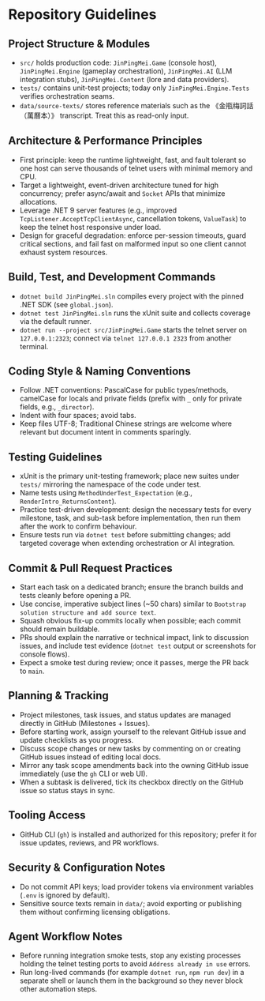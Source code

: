 # Repository Guidelines

## Project Structure & Modules
- `src/` holds production code: `JinPingMei.Game` (console host), `JinPingMei.Engine` (gameplay orchestration), `JinPingMei.AI` (LLM integration stubs), `JinPingMei.Content` (lore and data providers).
- `tests/` contains unit-test projects; today only `JinPingMei.Engine.Tests` verifies orchestration seams.
- `data/source-texts/` stores reference materials such as the 《金瓶梅詞話（萬曆本）》 transcript. Treat this as read-only input.

## Architecture & Performance Principles
- First principle: keep the runtime lightweight, fast, and fault tolerant so one host can serve thousands of telnet users with minimal memory and CPU.
- Target a lightweight, event-driven architecture tuned for high concurrency; prefer async/await and `Socket` APIs that minimize allocations.
- Leverage .NET 9 server features (e.g., improved `TcpListener.AcceptTcpClientAsync`, cancellation tokens, `ValueTask`) to keep the telnet host responsive under load.
- Design for graceful degradation: enforce per-session timeouts, guard critical sections, and fail fast on malformed input so one client cannot exhaust system resources.

## Build, Test, and Development Commands
- `dotnet build JinPingMei.sln` compiles every project with the pinned .NET SDK (see `global.json`).
- `dotnet test JinPingMei.sln` runs the xUnit suite and collects coverage via the default runner.
- `dotnet run --project src/JinPingMei.Game` starts the telnet server on `127.0.0.1:2323`; connect via `telnet 127.0.0.1 2323` from another terminal.

## Coding Style & Naming Conventions
- Follow .NET conventions: PascalCase for public types/methods, camelCase for locals and private fields (prefix with `_` only for private fields, e.g., `_director`).
- Indent with four spaces; avoid tabs.
- Keep files UTF-8; Traditional Chinese strings are welcome where relevant but document intent in comments sparingly.

## Testing Guidelines
- xUnit is the primary unit-testing framework; place new suites under `tests/` mirroring the namespace of the code under test.
- Name tests using `MethodUnderTest_Expectation` (e.g., `RenderIntro_ReturnsContent`).
- Practice test-driven development: design the necessary tests for every milestone, task, and sub-task before implementation, then run them after the work to confirm behaviour.
- Ensure tests run via `dotnet test` before submitting changes; add targeted coverage when extending orchestration or AI integration.

## Commit & Pull Request Practices
- Start each task on a dedicated branch; ensure the branch builds and tests cleanly before opening a PR.
- Use concise, imperative subject lines (~50 chars) similar to `Bootstrap solution structure and add source text`.
- Squash obvious fix-up commits locally when possible; each commit should remain buildable.
- PRs should explain the narrative or technical impact, link to discussion issues, and include test evidence (`dotnet test` output or screenshots for console flows).
- Expect a smoke test during review; once it passes, merge the PR back to `main`.

## Planning & Tracking
- Project milestones, task issues, and status updates are managed directly in GitHub (Milestones + Issues).
- Before starting work, assign yourself to the relevant GitHub issue and update checklists as you progress.
- Discuss scope changes or new tasks by commenting on or creating GitHub issues instead of editing local docs.
- Mirror any task scope amendments back into the owning GitHub issue immediately (use the `gh` CLI or web UI).
- When a subtask is delivered, tick its checkbox directly on the GitHub issue so status stays in sync.

## Tooling Access
- GitHub CLI (`gh`) is installed and authorized for this repository; prefer it for issue updates, reviews, and PR workflows.

## Security & Configuration Notes
- Do not commit API keys; load provider tokens via environment variables (`.env` is ignored by default).
- Sensitive source texts remain in `data/`; avoid exporting or publishing them without confirming licensing obligations.

## Agent Workflow Notes
- Before running integration smoke tests, stop any existing processes holding the telnet testing ports to avoid `Address already in use` errors.
- Run long-lived commands (for example `dotnet run`, `npm run dev`) in a separate shell or launch them in the background so they never block other automation steps.
